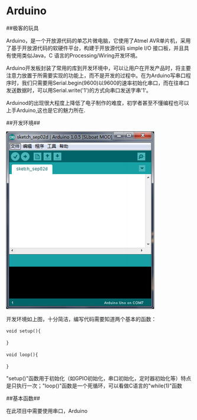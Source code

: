 # Arduino

##极客的玩具

Arduino，是一个开放源代码的单芯片微电脑，它使用了Atmel AVR单片机，采用了基于开放源代码的软硬件平台，构建于开放源代码 simple I/O 接口板，并且具有使用类似Java，C 语言的Processing/Wiring开发环境。

Arduino开发板封装了常用的库到开发环境中，可以让用户在开发产品时，将主要注意力放置于所需要实现的功能上，而不是开发的过程中。在为Arduino写串口程序时，我们只需要用Serial.begin(9600)以9600的速率初始化串口，而在往串口发送数据时，可以用Serial.write('1')的方式向串口发送字串'1'。

Arduinod的出现很大程度上降低了电子制作的难度，初学者甚至不懂编程也可以上手Arduino,这也是它的魅力所在.

##开发环境##

![Arduino](./images/arduino.png)

开发环境如上图，十分简洁，编写代码需要知道两个基本的函数：

    void setup(){
    
    }
    
    void loop(){
    
    }
    
"setup()"函数用于初始化（如GPIO初始化，串口初始化，定时器初始化等）特点是只执行一次；"loop()"函数是一个死循环，可以看做C语言的"while(1)"函数

##基本函数##

在此项目中需要使用串口，Arduino
